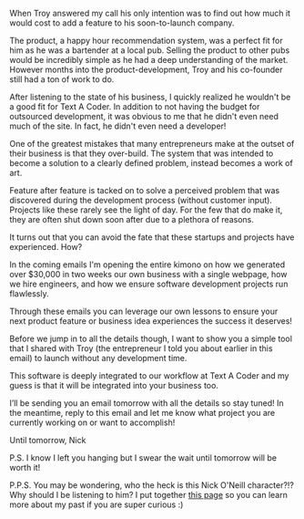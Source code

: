 When Troy answered my call his only intention was to find out how much it would cost to add a feature to his soon-to-launch company.

The product, a happy hour recommendation system, was a perfect fit for him as he was a bartender at a local pub. Selling the product to other pubs would be incredibly simple as he had a deep understanding of the market. However months into the product-development, Troy and his co-founder still had a ton of work to do.

After listening to the state of his business, I quickly realized he wouldn't be a good fit for Text A Coder. In addition to not having the budget for outsourced development, it was obvious to me that he didn't even need much of the site. In fact, he didn't even need a developer!

One of the greatest mistakes that many entrepreneurs make at the outset of their business is that they over-build. The system that was intended to become a solution to a clearly defined problem, instead becomes a work of art.

Feature after feature is tacked on to solve a perceived problem that was discovered during the development process (without customer input). Projects like these rarely see the light of day. For the few that do make it, they are often shut down soon after due to a plethora of reasons.

It turns out that you can avoid the fate that these startups and projects have experienced. How?

In the coming emails I'm opening the entire kimono on how we generated over $30,000 in two weeks our own business with a single webpage, how we hire engineers, and how we ensure software development projects run flawlessly.

Through these emails you can leverage our own lessons to ensure your next product feature or business idea experiences the success it deserves!

Before we jump in to all the details though, I want to show you a simple tool that I shared with Troy (the entrepreneur I told you about earlier in this email) to launch without any development time.

This software is deeply integrated to our workflow at Text A Coder and my guess is that it will be integrated into your business too.

I’ll be sending you an email tomorrow with all the details so stay tuned! In the meantime, reply to this email and let me know what project you are currently working on or want to accomplish!

Until tomorrow,
Nick

P.S. I know I left you hanging but I swear the wait until tomorrow will be worth it!

P.P.S. You may be wondering, who the heck is this Nick O'Neill character?!? Why should I be listening to him? I put together [this page](https://www.textacoder.com/nick-oneill) so you can learn more about my past if you are super curious :)

